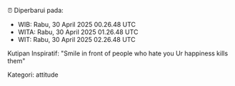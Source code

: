 ⏰ Diperbarui pada:
- WIB: Rabu, 30 April 2025 00.26.48 UTC
- WITA: Rabu, 30 April 2025 01.26.48 UTC
- WIT: Rabu, 30 April 2025 02.26.48 UTC

Kutipan Inspiratif:
"Smile in front of people who hate you Ur happiness kills them"


Kategori: attitude

